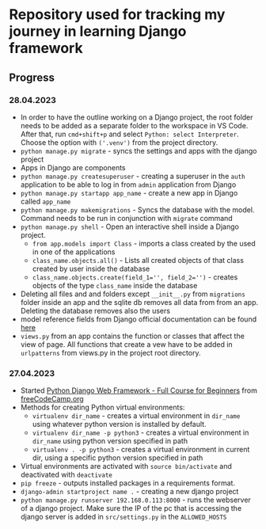 # **Repository used for tracking my journey in learning Django framework**

## **Progress**

### 28.04.2023

* In order to have the outline working on a Django project, the root folder needs to be added as a separate folder to the workspace in VS Code. After that, run `cmd+shift+p` and select `Python: select Interpreter`. Choose the option with `('.venv')` from the project directory.
* `python manage.py migrate` - syncs the settings and apps with the django project
* Apps in Django are components
* `python manage.py createsuperuser` - creating a superuser in the `auth` application to be able to log in from `admin` application from Django
* `python manage.py startapp app_name` - create a new app in Django called `app_name`
* `python manage.py makemigrations` - Syncs the database with the model. Command needs to be run in conjunction with `migrate` command
* `python manage.py shell` - Open an interactive shell inside a Django project.
  * `from app.models import Class` - imports a class created by the used in one of the applications
  * `class_name.objects.all()` - Lists all created objects of that class created by user inside the database
  * `class_name.objects.create(field_1='', field_2='')` - creates objects of the type `class_name` inside the database
* Deleting all files and and folders except `__init__.py` from `migrations` folder inside an app and the sqlite db removes all data from from an app. Deleting the database removes also the users
* model reference fields from Django official documentation can be found [here](https://docs.djangoproject.com/en/4.2/ref/models/fields/)
* `views.py` from an app contains the function or classes that affect the view of page. All functions that create a vew have to be added in `urlpatterns` from views.py in the project root directory.

### 27.04.2023

* Started [Python Django Web Framework - Full Course for Beginners](https://www.youtube.com/watch?v=F5mRW0jo-U4) from [freeCodeCamp.org](https://www.freecodecamp.org/)
* Methods for creating Python virtual environments:
  * `virtualenv dir_name` - creates a virtual environment in `dir_name` using whatever python version is installed by default.
  * `virtualenv dir_name -p python3` - creates a virtual environment in `dir_name` using python version specified in path
  * `virtualenv . -p python3` - creates a virtual environment in current dir, using a specific python version specified in path
* Virtual environments are activated with `source bin/activate` and deactivated with `deactivate`
* `pip freeze` - outputs installed packages in a requirements format.
* `django-admin startproject name .` - creating a new django project
* `python manage.py runserver 192.168.0.113:8000` - runs the webserver of a django project. Make sure the IP of the pc that is accessing the django server is added in `src/settings.py` in the `ALLOWED_HOSTS`